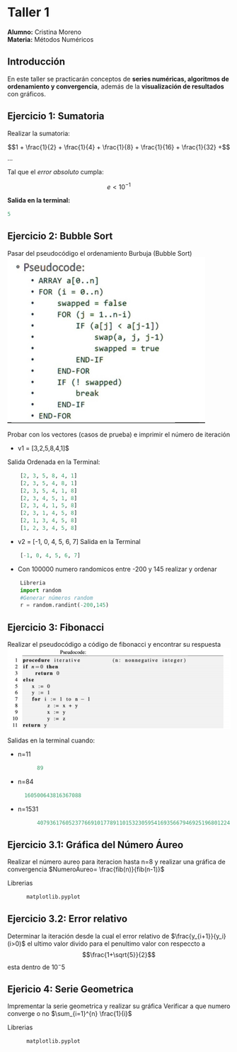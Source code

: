 # Taller 1

**Alumno:** Cristina Moreno  
**Materia:** Métodos Numéricos

## Introducción

En este taller se practicarán conceptos de **series numéricas, algoritmos de ordenamiento y convergencia**, además de la **visualización de resultados** con gráficos.

## Ejercicio 1: Sumatoria

Realizar la sumatoria:

$$1 + \frac{1}{2} + \frac{1}{4} + \frac{1}{8} + \frac{1}{16} + \frac{1}{32} +$$...

Tal que el _error absoluto_ cumpla:

$$e < 10^{-1}$$

**Salida en la terminal:**

```python
5
```

## Ejercicio 2: Bubble Sort

Pasar del pseudocódigo el ordenamiento Burbuja (Bubble Sort)
![ImagenBubbleSort](./Imagen1.png)

Probar con los vectores (casos de prueba) e imprimir el número de iteración

- v1 = [3,2,5,8,4,1]$

Salida Ordenada en la Terminal:

```python
    [2, 3, 5, 8, 4, 1]
    [2, 3, 5, 4, 8, 1]
    [2, 3, 5, 4, 1, 8]
    [2, 3, 4, 5, 1, 8]
    [2, 3, 4, 1, 5, 8]
    [2, 3, 1, 4, 5, 8]
    [2, 1, 3, 4, 5, 8]
    [1, 2, 3, 4, 5, 8]
```

- v2 = [-1, 0, 4, 5, 6, 7]
  Salida en la Terminal

```python
    [-1, 0, 4, 5, 6, 7]
```

- Con 100000 numero randomicos entre -200 y 145 realizar y ordenar

```python
    Libreria
    import random
    #Generar números random
    r = random.randint(-200,145)
```

## Ejercicio 3: Fibonacci

Realizar el pseudocódigo a código de fibonacci y encontrar su respuesta
![ImagenFibonacci](./Imagen2.png)

Salidas en la terminal cuando:

- n=11
  ```python
        89
  ```
- n=84
  ```python
    160500643816367088
  ```
- n=1531
  ```python
        40793617605237766910177891101532305954169356679469251968012246320785442201399010062608120133898796842159214701491227645296640251351118097414452512943377923944240851901342511998321837317687231200181404989351498771613091128609066442842273029931595972451439617557382711759593384278734694858010024767646023157013418593547269
  ```

## Ejercicio 3.1: Gráfica del Número Áureo

Realizar el número aureo para iteracion hasta n=8 y realizar una gráfica de convergencia
$NumeroÁureo= \frac{fib(n)}{fib(n-1)}$

Librerias

```python
      matplotlib.pyplot
```

## Ejercicio 3.2: Error relativo

Determinar la iteración desde la cual el error relativo de $\frac{y_{i+1}}{y_i} (i>0)$ el ultimo valor divido para el penultimo valor con respeccto a $$\frac{1+\sqrt{5}}{2}$$ esta dentro de $10^-5$

## Ejericio 4: Serie Geometrica

Imprementar la serie geometrica y realizar su gráfica
Verificar a que numero converge o no
$\sum_{i=1}^{n} \frac{1}{i}$

Librerias

```python
      matplotlib.pyplot
```
